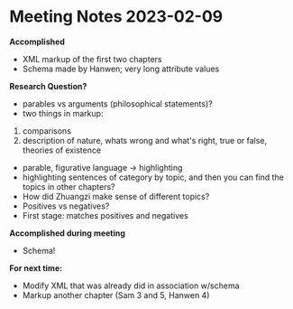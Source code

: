 

# Meeting Notes 2023-02-09

**Accomplished**
- XML markup of the first two chapters
- Schema made by Hanwen; very long attribute values

**Research Question?**
- parables vs arguments (philosophical statements)?
- two things in markup:
1) comparisons
1) description of nature, whats wrong and what's right, true or false, theories of existence
- parable, figurative language -> highlighting
- highlighting sentences of category by topic, and then you can find the topics in other chapters?
- How did Zhuangzi make sense of different topics?
- Positives vs negatives?
- First stage: matches positives and negatives

**Accomplished during meeting**
- Schema!

**For next time:**
- Modify XML that was already did in association w/schema
- Markup another chapter (Sam 3 and 5, Hanwen 4)